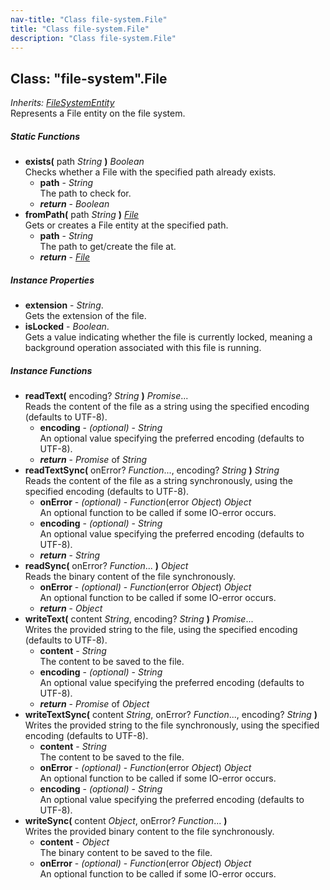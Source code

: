 ```yaml
---
nav-title: "Class file-system.File"
title: "Class file-system.File"
description: "Class file-system.File"
---
```

## Class: "file-system".File  
_Inherits:_ [_FileSystemEntity_](../file-system/FileSystemEntity.md)  
Represents a File entity on the file system.

##### Static Functions
 - **exists(** path _String_ **)** _Boolean_  
     Checks whether a File with the specified path already exists.
   - **path** - _String_  
     The path to check for.
   - _**return**_ - _Boolean_
 - **fromPath(** path _String_ **)** [_File_](../file-system/File.md)  
     Gets or creates a File entity at the specified path.
   - **path** - _String_  
     The path to get/create the file at.
   - _**return**_ - [_File_](../file-system/File.md)

##### Instance Properties
 - **extension** - _String_.    
  Gets the extension of the file.
 - **isLocked** - _Boolean_.    
  Gets a value indicating whether the file is currently locked, meaning a background operation associated with this file is running.

##### Instance Functions
 - **readText(** encoding? _String_ **)** _Promise_...  
     Reads the content of the file as a string using the specified encoding (defaults to UTF-8).
   - **encoding** - _(optional)_ - _String_  
     An optional value specifying the preferred encoding (defaults to UTF-8).
   - _**return**_ - _Promise_ of _String_
 - **readTextSync(** onError? _Function_..., encoding? _String_ **)** _String_  
     Reads the content of the file as a string synchronously, using the specified encoding (defaults to UTF-8).
   - **onError** - _(optional)_ - _Function_(error _Object_) _Object_  
     An optional function to be called if some IO-error occurs.
   - **encoding** - _(optional)_ - _String_  
     An optional value specifying the preferred encoding (defaults to UTF-8).
   - _**return**_ - _String_
 - **readSync(** onError? _Function_... **)** _Object_  
     Reads the binary content of the file synchronously.
   - **onError** - _(optional)_ - _Function_(error _Object_) _Object_  
     An optional function to be called if some IO-error occurs.
   - _**return**_ - _Object_
 - **writeText(** content _String_, encoding? _String_ **)** _Promise_...  
     Writes the provided string to the file, using the specified encoding (defaults to UTF-8).
   - **content** - _String_  
     The content to be saved to the file.
   - **encoding** - _(optional)_ - _String_  
     An optional value specifying the preferred encoding (defaults to UTF-8).
   - _**return**_ - _Promise_ of _Object_
 - **writeTextSync(** content _String_, onError? _Function_..., encoding? _String_ **)**  
     Writes the provided string to the file synchronously, using the specified encoding (defaults to UTF-8).
   - **content** - _String_  
     The content to be saved to the file.
   - **onError** - _(optional)_ - _Function_(error _Object_) _Object_  
     An optional function to be called if some IO-error occurs.
   - **encoding** - _(optional)_ - _String_  
     An optional value specifying the preferred encoding (defaults to UTF-8).
 - **writeSync(** content _Object_, onError? _Function_... **)**  
     Writes the provided binary content to the file synchronously.
   - **content** - _Object_  
     The binary content to be saved to the file.
   - **onError** - _(optional)_ - _Function_(error _Object_) _Object_  
     An optional function to be called if some IO-error occurs.